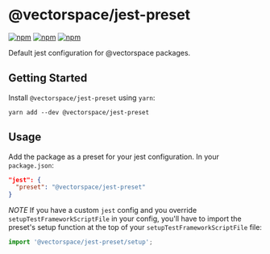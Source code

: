 # @vectorspace/jest-preset

[![npm](https://img.shields.io/npm/v/@vectorspace/jest-preset.svg)](https://www.npmjs.com/package/@vectorspace/jest-preset)
[![npm](https://img.shields.io/npm/dt/@vectorspace/jest-preset.svg)](https://www.npmjs.com/package/@vectorspace/jest-preset)
[![npm](https://img.shields.io/npm/l/@vectorspace/jest-preset.svg)](https://github.com/vector-space/vectorspace/blob/master/LICENSE)

Default jest configuration for @vectorspace packages.

## Getting Started

Install `@vectorspace/jest-preset` using `yarn`:

```shell
yarn add --dev @vectorspace/jest-preset
```

## Usage

Add the package as a preset for your jest configuration. In your `package.json`:

```json
"jest": {
  "preset": "@vectorspace/jest-preset"
}
```

*NOTE* If you have a custom `jest` config and you override `setupTestFrameworkScriptFile` in your config, you'll have to import the preset's setup function at the top of your `setupTestFrameworkScriptFile` file:

```javascript
import '@vectorspace/jest-preset/setup';
```
